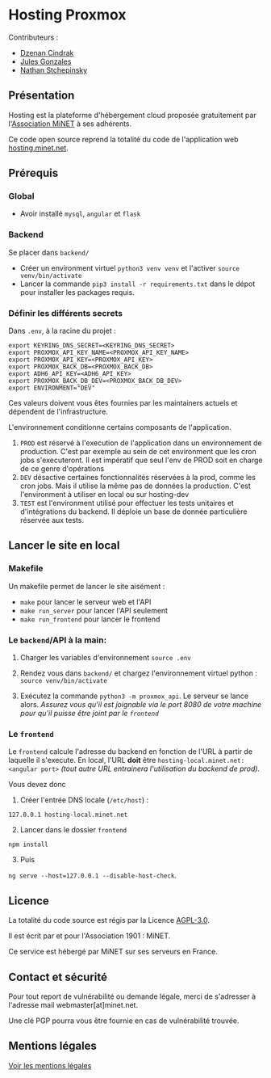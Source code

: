 # Hosting Proxmox

Contributeurs : 
- [Dzenan Cindrak](https://github.com/DzeCin)
- [Jules Gonzales](https://github.com/Seberus1)
- [Nathan Stchepinsky](https://github.com/SeaweedbrainCY)
## Présentation
Hosting est la plateforme d'hébergement cloud proposée gratuitement par l'[Association MiNET](https://minet.net) à ses adhérents. 

Ce code open source reprend la totalité du code de l'application web [hosting.minet.net](https://minet.net). 
## Prérequis
### Global
- Avoir installé `mysql`, `angular` et `flask`
### Backend
Se placer dans `backend/`
- Créer un environment virtuel `python3 venv venv` et l'activer `source venv/bin/activate`
- Lancer la commande `pip3 install -r requirements.txt` dans le dépot pour installer les packages requis.

### Définir les différents secrets 
Dans `.env`, à la racine du projet : 
```
export KEYRING_DNS_SECRET=<KEYRING_DNS_SECRET>
export PROXMOX_API_KEY_NAME=<PROXMOX_API_KEY_NAME>
export PROXMOX_API_KEY=<PROXMOX_API_KEY>
export PROXMOX_BACK_DB=<PROXMOX_BACK_DB>
export ADH6_API_KEY=<ADH6_API_KEY>
export PROXMOX_BACK_DB_DEV=<PROXMOX_BACK_DB_DEV>
export ENVIRONMENT="DEV"
```

Ces valeurs doivent vous êtes fournies par les maintainers actuels et dépendent de l'infrastructure.

L'environnement conditionne certains composants de l'application. 
1. `PROD` est réservé à l'execution de l'application dans un environnement de production. C'est par exemple au sein de cet environment que les cron jobs s'executeront. Il est impératif que seul l'env de PROD soit en charge de ce genre d'opérations
2. `DEV` désactive certaines fonctionnalités réservées à la prod, comme les cron jobs. Mais il utilise la même pas de données la production. C'est l'environment à utiliser en local ou sur hosting-dev
3. `TEST` est l'environment utilisé pour effectuer les tests unitaires et d'intégrations du backend. Il déploie un base de donnée particulière réservée aux tests.
## Lancer le site en local 



### Makefile
Un makefile permet de lancer le site aisément : 
- `make` pour lancer le serveur web et l'API
- `make run_server` pour lancer l'API seulement
- `make run_frontend` pour lancer le frontend



### Le `backend`/API à la main: 


1. Charger les variables d'environnement `source .env`
2. Rendez vous dans `backend/` et chargez l'environnement virtuel python : `source venv/bin/activate`

3. Exécutez la commande `python3 -m proxmox_api`. Le serveur se lance alors. *Assurez vous qu'il est joignable via le port 8080 de votre machine pour qu'il puisse être joint par le `frontend`*


### Le `frontend`
Le `frontend` calcule l'adresse du backend en fonction de l'URL à partir de laquelle il s'execute. En local, l'URL **doit** être `hosting-local.minet.net:<angular port>` *(tout autre URL entrainera l'utilisation du backend de prod).*

Vous devez donc 
1. Créer l'entrée DNS locale (`/etc/host`)  : 

``127.0.0.1 hosting-local.minet.net``

2. Lancer dans le dossier `frontend`

 ` npm install `

3. Puis

 `ng serve --host=127.0.0.1 --disable-host-check`.

 ## Licence 
 La totalité du code source est régis par la Licence [AGPL-3.0](https://github.com/minet/hostingproxmox/blob/master/LICENSE). 

 Il est écrit par et pour l'Association 1901 : MiNET.

 Ce service est hébergé par MiNET sur ses serveurs en France.

 ## Contact et sécurité
 Pour tout report de vulnérabilité ou demande légale, merci de s'adresser à l'adresse mail webmaster[at]minet.net.

 Une clé PGP pourra vous être fournie en cas de vulnérabilité trouvée.

## Mentions légales
[Voir les mentions légales](https://hosting.minet.net/legal)